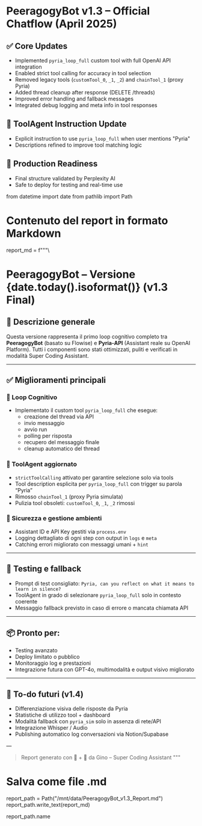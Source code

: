 # PeeragogyBot v1.3 – Official Chatflow (April 2025)

## ✅ Core Updates
- Implemented `pyria_loop_full` custom tool with full OpenAI API integration
- Enabled strict tool calling for accuracy in tool selection
- Removed legacy tools (`customTool_0`, `_1`, `_2`) and `chainTool_1` (proxy Pyria)
- Added thread cleanup after response (DELETE /threads)
- Improved error handling and fallback messages
- Integrated debug logging and meta info in tool responses

## 📘 ToolAgent Instruction Update
- Explicit instruction to use `pyria_loop_full` when user mentions "Pyria"
- Descriptions refined to improve tool matching logic

## 🔐 Production Readiness
- Final structure validated by Perplexity AI
- Safe to deploy for testing and real-time use


from datetime import date
from pathlib import Path

# Contenuto del report in formato Markdown
report_md = f"""\
# PeeragogyBot – Versione {date.today().isoformat()} (v1.3 Final)

## 🚀 Descrizione generale
Questa versione rappresenta il primo loop cognitivo completo tra **PeeragogyBot** (basato su Flowise) e **Pyria-API** (Assistant reale su OpenAI Platform). Tutti i componenti sono stati ottimizzati, puliti e verificati in modalità Super Coding Assistant.

---

## ✅ Miglioramenti principali

### 🔁 Loop Cognitivo
- Implementato il custom tool `pyria_loop_full` che esegue:
  - creazione del thread via API
  - invio messaggio
  - avvio run
  - polling per risposta
  - recupero del messaggio finale
  - cleanup automatico del thread

### 🧠 ToolAgent aggiornato
- `strictToolCalling` attivato per garantire selezione solo via tools
- Tool description esplicita per `pyria_loop_full` con trigger su parola “Pyria”
- Rimosso `chainTool_1` (proxy Pyria simulata)
- Pulizia tool obsoleti: `customTool_0`, `_1`, `_2` rimossi

### 🔐 Sicurezza e gestione ambienti
- Assistant ID e API Key gestiti via `process.env`
- Logging dettagliato di ogni step con output in `logs` e `meta`
- Catching errori migliorato con messaggi umani + `hint`

---

## 🧪 Testing e fallback
- Prompt di test consigliato: `Pyria, can you reflect on what it means to learn in silence?`
- ToolAgent in grado di selezionare `pyria_loop_full` solo in contesto coerente
- Messaggio fallback previsto in caso di errore o mancata chiamata API

---

## 📦 Pronto per:
- Testing avanzato
- Deploy limitato o pubblico
- Monitoraggio log e prestazioni
- Integrazione futura con GPT-4o, multimodalità e output visivo migliorato

---

## 📌 To-do futuri (v1.4)
- Differenziazione visiva delle risposte da Pyria
- Statistiche di utilizzo tool + dashboard
- Modalità fallback con `pyria_sim` solo in assenza di rete/API
- Integrazione Whisper / Audio
- Publishing automatico log conversazioni via Notion/Supabase

—

> Report generato con 🧠 + 🤖 da Gino – Super Coding Assistant
"""

# Salva come file .md
report_path = Path("/mnt/data/PeeragogyBot_v1.3_Report.md")
report_path.write_text(report_md)

report_path.name

